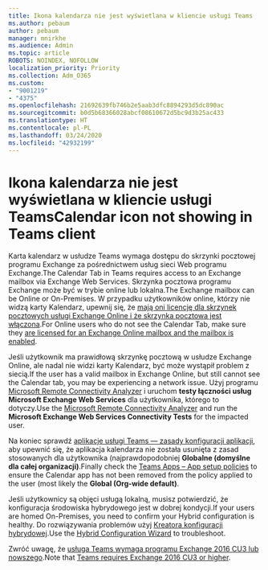 ```yaml
---
title: Ikona kalendarza nie jest wyświetlana w kliencie usługi Teams
ms.author: pebaum
author: pebaum
manager: mnirkhe
ms.audience: Admin
ms.topic: article
ROBOTS: NOINDEX, NOFOLLOW
localization_priority: Priority
ms.collection: Adm_O365
ms.custom:
- "9001219"
- "4375"
ms.openlocfilehash: 21692639fb746b2e5aab3dfc8894293d5dc890ac
ms.sourcegitcommit: b0d5b68366028abcf08610672d5bc9d3b25ac433
ms.translationtype: HT
ms.contentlocale: pl-PL
ms.lasthandoff: 03/24/2020
ms.locfileid: "42932199"
---
```

# <a name="calendar-icon-not-showing-in-teams-client"></a><span data-ttu-id="62534-102">Ikona kalendarza nie jest wyświetlana w kliencie usługi Teams</span><span class="sxs-lookup"><span data-stu-id="62534-102">Calendar icon not showing in Teams client</span></span>

<span data-ttu-id="62534-103">Karta kalendarz w usłudze Teams wymaga dostępu do skrzynki pocztowej programu Exchange za pośrednictwem usług sieci Web programu Exchange.</span><span class="sxs-lookup"><span data-stu-id="62534-103">The Calendar Tab in Teams requires access to an Exchange mailbox via Exchange Web Services.</span></span> <span data-ttu-id="62534-104">Skrzynka pocztowa programu Exchange może być w trybie online lub lokalna.</span><span class="sxs-lookup"><span data-stu-id="62534-104">The Exchange mailbox can be Online or On-Premises.</span></span> <span data-ttu-id="62534-105">W przypadku użytkowników online, którzy nie widzą karty Kalendarz, upewnij się, że [mają oni licencję dla skrzynek pocztowych usługi Exchange Online i że skrzynka pocztowa jest włączona](https://docs.microsoft.com/exchange/recipients-in-exchange-online/create-user-mailboxes).</span><span class="sxs-lookup"><span data-stu-id="62534-105">For Online users who do not see the Calendar Tab, make sure they [are licensed for an Exchange Online mailbox and the mailbox is enabled](https://docs.microsoft.com/exchange/recipients-in-exchange-online/create-user-mailboxes).</span></span>

<span data-ttu-id="62534-106">Jeśli użytkownik ma prawidłową skrzynkę pocztową w usłudze Exchange Online, ale nadal nie widzi karty Kalendarz, być może wystąpił problem z siecią.</span><span class="sxs-lookup"><span data-stu-id="62534-106">If the user has a valid mailbox in Exchange Online, but still cannot see the Calendar tab, you may be experiencing a network issue.</span></span> <span data-ttu-id="62534-107">Użyj programu [Microsoft Remote Connectivity Analyzer](https://testconnectivity.microsoft.com/) i uruchom **testy łączności usług Microsoft Exchange Web Services** dla użytkownika, którego to dotyczy.</span><span class="sxs-lookup"><span data-stu-id="62534-107">Use the [Microsoft Remote Connectivity Analyzer](https://testconnectivity.microsoft.com/) and run the **Microsoft Exchange Web Services Connectivity Tests** for the impacted user.</span></span>

<span data-ttu-id="62534-108">Na koniec sprawdź [aplikacje usługi Teams — zasady konfiguracji aplikacji](https://admin.teams.microsoft.com/policies/app-setup), aby upewnić się, że aplikacja kalendarza nie została usunięta z zasad stosowanych dla użytkownika (najprawdopodobniej **Globalne (domyślne dla całej organizacji)**.</span><span class="sxs-lookup"><span data-stu-id="62534-108">Finally check the [Teams Apps – App setup policies](https://admin.teams.microsoft.com/policies/app-setup) to ensure the Calendar app has not been removed from the policy applied to the user (most likely the **Global (Org-wide default)**.</span></span>

<span data-ttu-id="62534-109">Jeśli użytkownicy są objęci usługą lokalną, musisz potwierdzić, że konfiguracja środowiska hybrydowego jest w dobrej kondycji.</span><span class="sxs-lookup"><span data-stu-id="62534-109">If your users are homed On-Premises, you need to confirm your Hybrid configuration is healthy.</span></span> <span data-ttu-id="62534-110">Do rozwiązywania problemów użyj [Kreatora konfiguracji hybrydowej](https://docs.microsoft.com/exchange/hybrid-deployment/hybrid-agent).</span><span class="sxs-lookup"><span data-stu-id="62534-110">Use the [Hybrid Configuration Wizard](https://docs.microsoft.com/exchange/hybrid-deployment/hybrid-agent) to troubleshoot.</span></span>

<span data-ttu-id="62534-111">Zwróć uwagę, że [usługa Teams wymaga programu Exchange 2016 CU3 lub nowszego](https://docs.microsoft.com/microsoftteams/exchange-teams-interact).</span><span class="sxs-lookup"><span data-stu-id="62534-111">Note that [Teams requires Exchange 2016 CU3 or higher](https://docs.microsoft.com/microsoftteams/exchange-teams-interact).</span></span>
